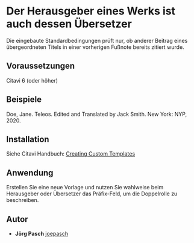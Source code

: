 # Der Herausgeber eines Werks ist auch dessen Übersetzer
Die eingebaute Standardbedingungen prüft nur, ob anderer Beitrag eines übergeordneten Titels in einer vorherigen Fußnote bereits zitiert wurde.

## Voraussetzungen
Citavi 6 (oder höher)

## Beispiele
Doe, Jane. Teleos. Edited and Translated by Jack Smith. New York: NYP, 2020.

## Installation
Siehe Citavi Handbuch: [Creating Custom Templates](http://www.citavi.com/creating_custom_templates)

## Anwendung
Erstellen Sie eine neue Vorlage und nutzen Sie wahlweise beim Herausgeber oder Übersetzer das Präfix-Feld, um die Doppelrolle zu beschreiben.

## Autor

* **Jörg Pasch** [joepasch](https://github.com/joepasch)
